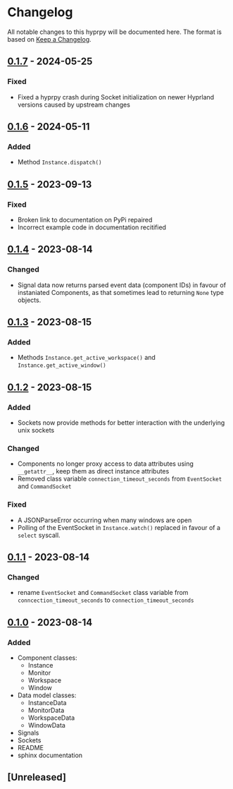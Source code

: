 # Changelog

All notable changes to this hyprpy will be documented here.
The format is based on [Keep a Changelog](https://keepachangelog.com/en/1.0.0/).

## [0.1.7] - 2024-05-25

### Fixed

- Fixed a hyprpy crash during Socket initialization on newer Hyprland versions caused by upstream changes

## [0.1.6] - 2024-05-11

### Added

- Method `Instance.dispatch()`

## [0.1.5] - 2023-09-13

### Fixed

- Broken link to documentation on PyPi repaired
- Incorrect example code in documentation recitified

## [0.1.4] - 2023-08-14

### Changed

- Signal data now returns parsed event data (component IDs) in favour of instaniated Components, as that sometimes lead to returning `None` type objects.

## [0.1.3] - 2023-08-15

### Added

- Methods `Instance.get_active_workspace()` and `Instance.get_active_window()`

## [0.1.2] - 2023-08-15

### Added

- Sockets now provide methods for better interaction with the underlying unix sockets

### Changed

- Components no longer proxy access to data attributes using `__getattr__`, keep them as direct instance attributes
- Removed class variable `connection_timeout_seconds` from `EventSocket` and `CommandSocket`

### Fixed

- A JSONParseError occurring when many windows are open
- Polling of the EventSocket in `Instance.watch()` replaced in favour of a `select` syscall.

## [0.1.1] - 2023-08-14

### Changed

- rename `EventSocket` and `CommandSocket` class variable from `conncection_timeout_seconds` to `connection_timeout_seconds`

## [0.1.0] - 2023-08-14

### Added

- Component classes:
    - Instance
    - Monitor
    - Workspace
    - Window
- Data model classes:
    - InstanceData
    - MonitorData
    - WorkspaceData
    - WindowData
- Signals
- Sockets
- README
- sphinx documentation

## [Unreleased]

[0.1.7]: https://github.com/ulinja/hyprpy/compare/v0.1.6...v0.1.7
[0.1.6]: https://github.com/ulinja/hyprpy/compare/v0.1.5...v0.1.6
[0.1.5]: https://github.com/ulinja/hyprpy/compare/v0.1.4...v0.1.5
[0.1.4]: https://github.com/ulinja/hyprpy/compare/v0.1.3...v0.1.4
[0.1.3]: https://github.com/ulinja/hyprpy/compare/v0.1.2...v0.1.3
[0.1.2]: https://github.com/ulinja/hyprpy/compare/v0.1.1...v0.1.2
[0.1.1]: https://github.com/ulinja/hyprpy/compare/v0.1.0...v0.1.1
[0.1.0]: https://github.com/ulinja/hyprpy/releases/tag/v0.1.0
